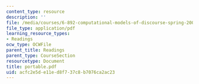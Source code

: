 ```yaml
---
content_type: resource
description: ''
file: /media/courses/6-892-computational-models-of-discourse-spring-2004/acfc2e5de11ed8f737c8b7076ca2ac23_portable.pdf
file_type: application/pdf
learning_resource_types:
- Readings
ocw_type: OCWFile
parent_title: Readings
parent_type: CourseSection
resourcetype: Document
title: portable.pdf
uid: acfc2e5d-e11e-d8f7-37c8-b7076ca2ac23
---
```

